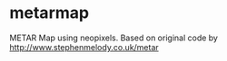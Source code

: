 # metarmap
METAR Map using neopixels. Based on original code by http://www.stephenmelody.co.uk/metar
